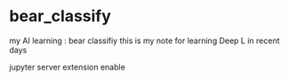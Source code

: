 # bear_classify
my AI learning : bear classifiy 
this is my note for learning Deep L in recent days

jupyter server extension enable
